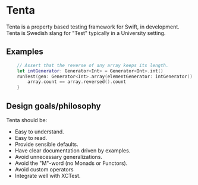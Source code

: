 # Tenta
Tenta is a property based testing framework for Swift, in development.
Tenta is Swedish slang for "Test" typically in a University setting.

## Examples

```swift
    // Assert that the reverse of any array keeps its length.
    let intGenerator: Generator<Int> = Generator<Int>.int()
    runTest(gen: Generator<Int>.array(elementGenerator: intGenerator)) { array in
        array.count == array.reversed().count
    }

```

## Design goals/philosophy

Tenta should be:

* Easy to understand.
* Easy to read.
* Provide sensible defaults.
* Have clear documentation driven by examples.
* Avoid unnecessary generalizations.
* Avoid the "M"-word (no Monads or Functors).
* Avoid custom operators
* Integrate well with XCTest.
